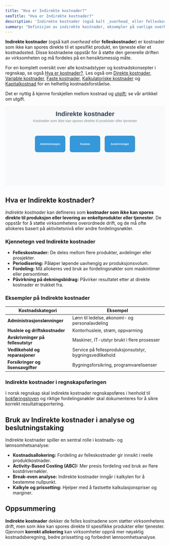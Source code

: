 ```yaml
---
title: "Hva er Indirekte kostnader?"
seoTitle: "Hva er Indirekte kostnader?"
description: 'Indirekte kostnader (også kalt _overhead_ eller felleskostnader) er kostnader som ikke kan spores direkte til et spesifikt produkt, en tjeneste eller e...'
summary: "Definisjon av indirekte kostnader, eksempler på vanlige overheadkostnader og hvordan de fordeles i regnskapet."
---
```


**Indirekte kostnader** (også kalt _overhead_ eller **felleskostnader**) er kostnader som ikke kan spores direkte til et spesifikt produkt, en tjeneste eller et kostnadssted. Disse kostnadene oppstår for å støtte den generelle driften av virksomheten og må fordeles på en hensiktsmessig måte.

For en komplett oversikt over alle kostnadstyper og kostnadskonsepter i regnskap, se også [Hva er kostnader?](/blogs/regnskap/hva-er-kostnader "Hva er Kostnader i Regnskap? Komplett Guide til Kostnadstyper og Regnskapsføring").
Les også om [Direkte kostnader](/blogs/regnskap/hva-er-direkte-kostnader "Hva er Direkte kostnader? Definisjon, Eksempler og Regnskapsføring"), [Variable kostnader](/blogs/regnskap/variable-kostnader "Hva er Variable kostnader? Definisjon, Eksempler og Regnskapsføring"), [Faste kostnader](/blogs/regnskap/hva-er-faste-kostnader "Hva er Faste kostnader? Definisjon og Eksempler"), [Kalkulatoriske kostnader](/blogs/regnskap/kalkulatoriske-kostnader "Hva er Kalkulatoriske kostnader? Guide til kalkulatoriske kostnader og Regnskapsanalyse") og [Kapitalkostnad](/blogs/regnskap/kapitalkostnad "Kapitalkostnad “ Grunnleggende konsept for norsk regnskap og investering") for en helhetlig kostnadsforståelse.

Det er nyttig å kjenne forskjellen mellom kostnad og [utgift](/blogs/regnskap/utgift "Utgift “ Komplett Guide til Utgifter i Norsk Regnskap"); se vår artikkel om utgift.

![Indirekte kostnader](hva-er-indirekte-kostnader-image.svg)

## Hva er Indirekte kostnader?

_Indirekte kostnader_ kan defineres som **kostnader som ikke kan spores direkte til produksjon eller levering av enkeltprodukter eller tjenester**. De oppstår for å støtte virksomhetens overordnede drift, og de må ofte allokeres basert på aktivitetsnivå eller andre fordelingsnøkler.

### Kjennetegn ved Indirekte kostnader

* **Felleskostnader:** De deles mellom flere produkter, avdelinger eller prosjekter.
* **Periodisering:** Påløper løpende uavhengig av produksjonsvolum.
* **Fordeling:** Må allokeres ved bruk av fordelingsnøkler som maskintimer eller persontimer.
* **Påvirkning på dekningsbidrag:** Påvirker resultatet etter at direkte kostnader er trukket fra.

### Eksempler på Indirekte kostnader

| Kostnadskategori                  | Eksempel                                                  |
|-----------------------------------|-----------------------------------------------------------|
| **Administrasjonslønninger**      | Lønn til ledelse, økonomi- og personalavdeling            |
| **Husleie og driftskostnader**    | Kontorhusleie, strøm, oppvarming                          |
| **Avskrivninger på fellesutstyr** | Maskiner, IT-utstyr brukt i flere prosesser               |
| **Vedlikehold og reparasjoner**   | Service på fellesproduksjonsutstyr, bygningsvedlikehold   |
| **Forsikringer og lisensavgifter**| Bygningsforsikring, programvarelisenser                   |

### Indirekte kostnader i regnskapsføringen

I norsk regnskap skal indirekte kostnader regnskapsføres i henhold til [bokføringsloven](/blogs/regnskap/hva-er-bokforingsloven "Hva er Bokføringsloven? Krav og Plikter") og riktige fordelingsnøkler skal dokumenteres for å sikre korrekt resultatrapportering.

## Bruk av Indirekte kostnader i analyse og beslutningstaking

Indirekte kostnader spiller en sentral rolle i kostnads- og lønnsomhetsanalyse:

* **Kostnadsallokering:** Fordeling av felleskostnader gir innsikt i reelle produktkostnader.
* **Activity-Based Costing (ABC):** Mer presis fordeling ved bruk av flere kostdrivernøkler.
* **Break-even analyse:** Indirekte kostnader inngår i kalkylen for å bestemme nullpunkt.
* **Kalkyle og prissetting:** Hjelper med å fastsette kalkulasjonspriser og marginer.

## Oppsummering

**Indirekte kostnader** dekker de felles kostnadene som støtter virksomhetens drift, men som ikke kan spores direkte til spesifikke produkter eller tjenester. Gjennom **korrekt allokering** kan virksomheter oppnå mer nøyaktig kostnadsberegning, bedre prissetting og forbedret lønnsomhetsanalyse.










